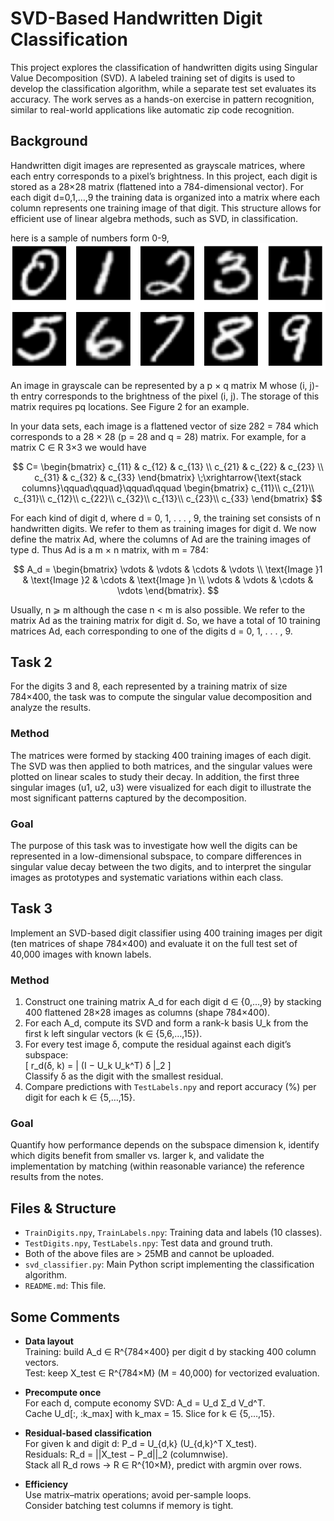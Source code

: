 # SVD-Based Handwritten Digit Classification

This project explores the classification of handwritten digits using Singular Value Decomposition (SVD). A labeled training set of digits is used to develop the classification algorithm, while a separate test set evaluates its accuracy. The work serves as a hands-on exercise in pattern recognition, similar to real-world applications like automatic zip code recognition.

## Background
Handwritten digit images are represented as grayscale matrices, where each entry corresponds to a pixel’s brightness. In this project, each digit is stored as a 28×28 matrix (flattened into a 784-dimensional vector). For each digit d=0,1,…,9 the training data is organized into a matrix where each column represents one training image of that digit. This structure allows for efficient use of linear algebra methods, such as SVD, in classification.

here is a sample of numbers form 0-9, 
![Sample of handwritten digits](assets/img/numbers.png)

An image in grayscale can be represented by a p × q matrix M whose (i, j)-th entry
corresponds to the brightness of the pixel (i, j). The storage of this matrix requires pq
locations. See Figure 2 for an example.

In your data sets, each image is a flattened vector of size 282 = 784 which corresponds to
a 28 × 28 (p = 28 and q = 28) matrix. For example, for a matrix C ∈ R
3×3 we would have


$$
C=
\begin{bmatrix}
c_{11} & c_{12} & c_{13} \\
c_{21} & c_{22} & c_{23} \\
c_{31} & c_{32} & c_{33}
\end{bmatrix}
\;\xrightarrow{\text{stack columns}\qquad\qquad}\qquad\qquad
\begin{bmatrix}
c_{11}\\
c_{21}\\
c_{31}\\
c_{12}\\
c_{22}\\
c_{32}\\
c_{13}\\
c_{23}\\
c_{33}
\end{bmatrix}
$$

For each kind of digit d, where d = 0, 1, . . . , 9, the training set consists of n handwritten
digits. We refer to them as training images for digit d. We now define the matrix Ad, where
the columns of Ad are the training images of type d. Thus Ad is a m × n matrix, with
m = 784:

$$
A_d =
\begin{bmatrix}
\vdots & \vdots & \cdots & \vdots \\
\text{Image }1 & \text{Image }2 & \cdots & \text{Image }n \\
\vdots & \vdots & \cdots & \vdots
\end{bmatrix}.
$$

Usually, n ⩾ m although the case n < m is also possible. We refer to the matrix Ad
as the training matrix for digit d. So, we have a total of 10 training matrices Ad, each
corresponding to one of the digits d = 0, 1, . . . , 9.







## Task 2
For the digits 3 and 8, each represented by a training matrix of size 784×400, the task was to compute the singular value decomposition and analyze the results.

### Method
The matrices were formed by stacking 400 training images of each digit. The SVD was then applied to both matrices, and the singular values were plotted on linear scales to study their decay. In addition, the first three singular images (u1, u2, u3) were visualized for each digit to illustrate the most significant patterns captured by the decomposition.

### Goal
The purpose of this task was to investigate how well the digits can be represented in a low-dimensional subspace, to compare differences in singular value decay between the two digits, and to interpret the singular images as prototypes and systematic variations within each class.

## Task 3
Implement an SVD-based digit classifier using 400 training images per digit (ten matrices of shape 784×400) and evaluate it on the full test set of 40,000 images with known labels.

### Method
1. Construct one training matrix A_d for each digit d ∈ {0,…,9} by stacking 400 flattened 28×28 images as columns (shape 784×400).  
2. For each A_d, compute its SVD and form a rank-k basis U_k from the first k left singular vectors (k ∈ {5,6,…,15}).  
3. For every test image δ, compute the residual against each digit’s subspace:  
   \[
   r_d(δ, k) = \| (I − U_k U_k^T) δ \|_2
   \]  
   Classify δ as the digit with the smallest residual.  
4. Compare predictions with `TestLabels.npy` and report accuracy (%) per digit for each k ∈ {5,…,15}.  

### Goal
Quantify how performance depends on the subspace dimension k, identify which digits benefit from smaller vs. larger k, and validate the implementation by matching (within reasonable variance) the reference results from the notes.

## Files & Structure
- `TrainDigits.npy`, `TrainLabels.npy`: Training data and labels (10 classes).  
- `TestDigits.npy`, `TestLabels.npy`: Test data and ground truth.
- Both of the above files are > 25MB and cannot be uploaded. 
- `svd_classifier.py`: Main Python script implementing the classification algorithm.    
- `README.md`: This file.  

## Some Comments
- **Data layout**  
  Training: build A_d ∈ R^{784×400} per digit d by stacking 400 column vectors.  
  Test: keep X_test ∈ R^{784×M} (M = 40,000) for vectorized evaluation.  

- **Precompute once**  
  For each d, compute economy SVD: A_d = U_d Σ_d V_d^T.  
  Cache U_d[:, :k_max] with k_max = 15. Slice for k ∈ {5,…,15}.  

- **Residual-based classification**  
  For given k and digit d: P_d = U_{d,k} (U_{d,k}^T X_test).  
  Residuals: R_d = ||X_test − P_d||_2 (columnwise).  
  Stack all R_d rows → R ∈ R^{10×M}, predict with argmin over rows.  

- **Efficiency**  
  Use matrix–matrix operations; avoid per-sample loops.  
  Consider batching test columns if memory is tight.  
